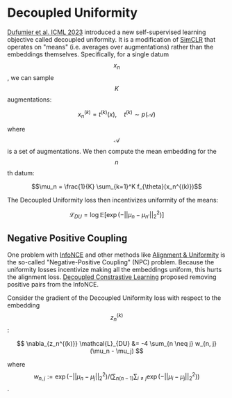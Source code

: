 # Decoupled Uniformity

[Dufumier et al. ICML 2023](https://arxiv.org/abs/2206.01646) introduced a new self-supervised learning objective called decoupled uniformity.
It is a modification of [SimCLR](simclr.html) that operates on "means" (i.e. averages over augmentations) rather than
the embeddings themselves. Specifically, for a single datum $$x_n$$, we can sample $$K$$ augmentations:

$$x_n^{(k)} = t^{(k)}(x), \quad t^{(k)} \sim p(\mathcal{A})$$

where $$\mathcal{A}$$ is a set of augmentations. We then compute the mean embedding for the $$n$$th datum:

$$\mu_n = \frac{1}{K} \sum_{k=1}^K f_{\theta}(x_n^{(k)})$$

The Decoupled Uniformity loss then incentivizes uniformity of the means:

$$\mathcal{L}_{DU} = \log \mathbb{E}\Big[\exp (- \lvert \lvert \mu_n -  \mu_{n'} \lvert \lvert_2^2 ) \Big]$$

## Negative Positive Coupling

One problem with [InfoNCE](info_nce.html) and other methods like [Alignment & Uniformity](alignment_and_uniformity.html) 
is the so-called "Negative-Positive Coupling" (NPC) problem. Because the uniformity losses incentivize making
all the embeddings uniform, this hurts the alignment loss. [Decoupled Constrastive Learning](decoupled_contrastive_learning.html)
proposed removing positive pairs from the InfoNCE.

Consider the gradient of the Decoupled Uniformity loss with respect to the embedding $$z_n^{(k)}$$:

$$
\nabla_{z_n^{(k)}} \mathcal{L}_{DU} &= -4 \sum_{n \neq j} w_{n, j} (\mu_n - \mu_j)
$$

where $$w_{n,j} := \exp(- \lvert \lvert \mu_n -  \mu_j \lvert \lvert_2^2) / \Big(\sum_{n(n-1)} \sum_{i \neq j} \exp(- \lvert \lvert \mu_i -  \mu_j \lvert \lvert_2^2) \Big)$$.


